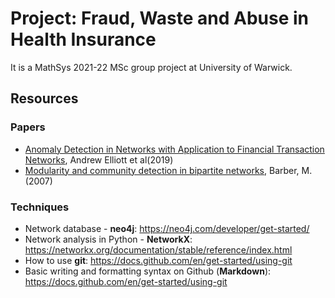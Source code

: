 # Project: Fraud, Waste and Abuse in Health Insurance
It is a MathSys 2021-22 MSc group project at University of Warwick.

## Resources
### Papers
- [Anomaly Detection in Networks with Application to Financial Transaction Networks](https://arxiv.org/abs/1901.00402), Andrew Elliott et al(2019)
- [Modularity and community detection in bipartite networks](https://arxiv.org/pdf/0707.1616.pdf), Barber, M. (2007)

### Techniques
- Network database - **neo4j**: https://neo4j.com/developer/get-started/
- Network analysis in Python - **NetworkX**: https://networkx.org/documentation/stable/reference/index.html
- How to use **git**: https://docs.github.com/en/get-started/using-git
- Basic writing and formatting syntax on Github (**Markdown**): https://docs.github.com/en/get-started/using-git
